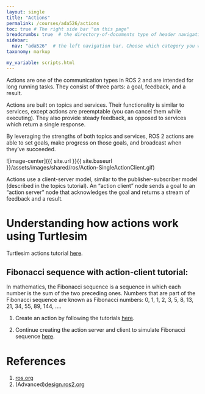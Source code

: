 ```yaml
---
layout: single
title: "Actions"
permalink: /courses/ada526/actions
toc: true # The right side bar "on this page"
breadcrumbs: true  # the directory-of-documents type of header navigation
sidebar:
  nav: "ada526"  # the left navigation bar. Choose which category you want.
taxonomy: markup

my_variable: scripts.html
---
```


Actions are one of the communication types in ROS 2 and are intended for long running tasks. They consist of three parts: a goal, feedback, and a result.

Actions are built on topics and services. Their functionality is similar to services, except actions are preemptable (you can cancel them while executing). They also provide steady feedback, as opposed to services which return a single response.

By leveraging the strengths of both topics and services, ROS 2 actions are able to set goals, make progress on those goals, and broadcast when they’ve succeeded.

![image-center]({{ site.url }}{{ site.baseurl }}/assets/images/shared/ros/Action-SingleActionClient.gif)


Actions use a client-server model, similar to the publisher-subscriber model (described in the topics tutorial). An “action client” node sends a goal to an “action server” node that acknowledges the goal and returns a stream of feedback and a result.

# Understanding how actions work using Turtlesim
Turtlesim actions tutorial [here](https://docs.ros.org/en/foxy/Tutorials/Beginner-CLI-Tools/Understanding-ROS2-Actions/Understanding-ROS2-Actions.html).

## Fibonacci sequence with action-client tutorial:
In mathematics, the Fibonacci sequence is a sequence in which each number is the sum of the two preceding ones. Numbers that are part of the Fibonacci sequence are known as Fibonacci numbers: 0, 1, 1, 2, 3, 5, 8, 13, 21, 34, 55, 89, 144, ....

1. Create an action by following the tutorials [here](https://docs.ros.org/en/foxy/Tutorials/Intermediate/Creating-an-Action.html).

2. Continue creating the action server and client to simulate Fibonacci sequence [here](https://docs.ros.org/en/foxy/Tutorials/Intermediate/Writing-an-Action-Server-Client/Py.html).


# References
1. [ros.org](https://docs.ros.org/en/foxy/Tutorials/Beginner-CLI-Tools/Understanding-ROS2-Actions/Understanding-ROS2-Actions.html)
2. (Advanced)[design.ros2.org](https://design.ros2.org/articles/actions.html)
